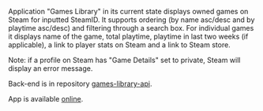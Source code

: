 Application "Games Library" in its current state displays owned games on Steam for inputted SteamID. It supports ordering (by name asc/desc and by playtime asc/desc) and filtering through a search box. For individual games it displays name of the game, total playtime, playtime in last two weeks (if applicable), a link to player stats on Steam and a link to Steam store.

Note: if a profile on Steam has "Game Details" set to private, Steam will display an error message.

Back-end is in repository [games-library-api](https://github.com/petermacko90/games-library-api).

App is available [online](https://gamesuggest.herokuapp.com/).